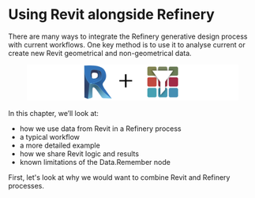 # Using Revit alongside Refinery
There are many ways to integrate the Refinery generative design process with current workflows. One key method is to use it to analyse current or create new Revit geometrical and non-geometrical data.

<p align="center">
<img src="../../assets/hello/revitandrefinery.png" style="width:85%;"/>
</p>

In this chapter, we’ll look at:

* how we use data from Revit in a Refinery process
* a typical workflow
* a more detailed example
* how we share Revit logic and results
* known limitations of the Data.Remember node
  
First, let's look at why we would want to combine Revit and Refinery processes. 
